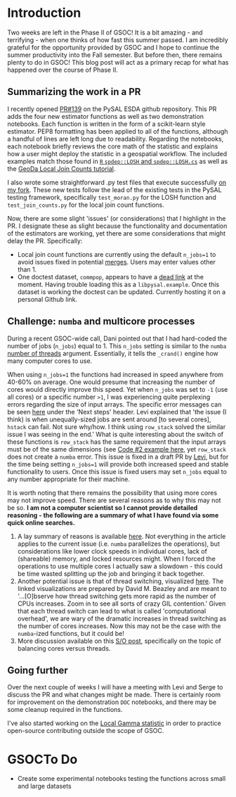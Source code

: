 # Introduction

Two weeks are left in the Phase II of GSOC! It is a bit amazing - and terrifying - when one thinks of how fast this summer passed. I am incredibly grateful for the opportunity provided by GSOC and I hope to continue the summer productivity into the Fall semester. But before then, there remains plenty to do in GSOC! This blog post will act as a primary recap for what has happened over the course of Phase II. 

## Summarizing the work in a PR

I recently opened [PR#139](https://github.com/pysal/esda/pull/139) on the PySAL ESDA github repository. This PR adds the four new estimator functions as well as two demonstration notebooks. Each function is written in the form of a scikit-learn style estimator. PEP8 formatting has been applied to all of the functions, although a handful of lines are left long due to readability. Regarding the notebooks, each notebook briefly reviews the core math of the statistic and explains how a user might deploy the statistic in a geospatial workflow. The included examples match those found in [`R` `spdep::LOSH` and `spdep::LOSH.cs`](https://www.google.com/search?client=firefox-b-1-d&q=losh.cs) as well as the [GeoDa Local Join Counts tutorial](https://www.google.com/search?client=firefox-b-1-d&lei=ytAVX7L4EYKztAb23K9A&q=local%20indicators%20of%20spatial%20association&ved=2ahUKEwiyhYuJqtzqAhWCGc0KHXbuCwgQsKwBKAB6BAgPEAE&biw=1920&bih=938).  

I also wrote some straightforward .py test files that execute successfully [on my fork](https://github.com/jeffcsauer/esda). These new tests follow the lead of the existing tests in the PySAL testing framework, specifically `test_moran.py` for the LOSH function and `test_join_counts.py` for the local join count functions.

Now, there are some slight 'issues' (or considerations) that I highlight in the PR. I designate these as slight because the functionality and documentation of the estimators are working, yet there are some considerations that might delay the PR. Specifically:

- Local join count functions are currently using the default `n_jobs=1` to avoid issues fixed in potential [merges](#diff-1fd239570b4623d6ce23f0e268495633L510). Users may enter values other than 1. 
- One doctest dataset, `commpop`, appears to have a [dead link](https://geodacenter.github.io/data-and-lab/) at the moment. Having trouble loading this as a `libpysal.example`. Once this dataset is working the doctest can be updated. Currently hosting it on a personal Github link.

## Challenge: `numba` and multicore processes

During a recent GSOC-wide call, Dani pointed out that I had hard-coded the number of jobs (`n_jobs`) equal to 1. This `n_jobs` setting is similar to the `numba` [number of threads](https://numba.pydata.org/numba-doc/dev/reference/envvars.html#envvar-NUMBA_NUM_THREADS) argument. Essentially, it tells the `_crand()` engine how many computer cores to use.  

When using `n_jobs=1` the functions had increased in speed anywhere from 40-60% on average. One would presume that increasing the number of cores would directly improve this speed. Yet when `n_jobs` was set to `-1` (use all cores) or a specific number `>1`, I was experiencing quite perplexing errors regarding the size of input arrays. The specific error messages can be seen [here](https://github.com/jeffcsauer/GSOC2020/blob/master/validation/Validation_LJC_univariate.ipynb) under the 'Next steps' header. Levi explained that 'the issue (I think) is when unequally-sized jobs are sent around [to several cores], `hstack` can fail. Not sure why/how. I think using `row_stack` solved the similar issue I was seeing in the end.' What is quite interesting about the switch of these functions is `row_stack` has the same requirement that the input arrays must be of the same dimensions (see [Code #2 example here](https://www.geeksforgeeks.org/numpy-ma-row_stack-in-python/), yet `row_stack` does not create a `numba` error. This issue is fixed in a draft PR by [Levi](https://github.com/pysal/esda/pull/133/commits/68f623c268e29e0ad24236fcc10d88536f9df3bc#diff-1fd239570b4623d6ce23f0e268495633L510), but for the time being setting `n_jobs=1` will provide both increased speed and stable functionality to users. Once this issue is fixed users may set `n_jobs` equal to any number appropriate for their machine.

It is worth noting that there remains the possibility that using more cores may not improve speed. There are several reasons as to why this may not be so. **I am not a computer scientist so I cannot provide detailed reasoning - the following are a summary of what I have found via some quick online searches.**

1. A lay summary of reasons is available [here](https://www.forbes.com/2009/11/23/google-microsoft-programming-technology-cio-network-multicore-hardware.html#63abb07e6914). Not everything in the article applies to the current issue (i.e. `numba` parallelizes the operations), but considerations like lower clock speeds in individual cores, lack of (shareable) memory, and locked resources might. When I forced the operations to use multiple cores I actually saw a slowdown - this could be time wasted splitting up the job and bringing it back together.  
2. Another potential issue is that of thread switching, visualized [here](http://www.dabeaz.com/GIL/gilvis/fourthread.html). The linked visualizations are prepared by David M. Beazley and are meant to '...[O]bserve how thread switching gets more rapid as the number of CPUs increases. Zoom in to see all sorts of crazy GIL contention.' Given that each thread switch can lead to what is called 'computational overhead', we are wary of the dramatic increases in thread switching as the number of cores increases. Now this may not be the case with the `numba`-ized functions, but it could be! 
3. More discussion available on this [S/O post](https://stackoverflow.com/questions/9183476/how-to-do-the-same-calculations-faster-on-4-core-cpu-4-threads-or-50-threads?noredirect=1&lq=1), specifically on the topic of balancing cores versus threads.

## Going further 

Over the next couple of weeks I will have a meeting with Levi and Serge to discuss the PR and what changes might be made. There is certainly room for improvement on the demonstration `DOC` notebooks, and there may be some cleanup required in the functions. 

I've also started working on the [Local Gamma statistic](https://github.com/jeffcsauer/GSOC2020/blob/master/scratch/Issues_Scratch.ipynb) in order to practice open-source contributing outside the scope of GSOC. 

# GSOCTo Do

- Create some experimental notebooks testing the functions across small and large datasets
